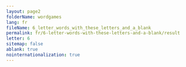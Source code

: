 ```yaml
---
layout: page2
folderName: wordgames
lang: fr
fileName: 6_letter_words_with_these_letters_and_a_blank
permalink: fr/6-letter-words-with-these-letters-and-a-blank/result
letter: 6
sitemap: false
ablank: true
nointernationalization: true
---
```

